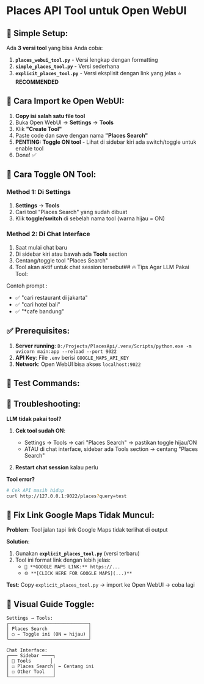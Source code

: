 # Places API Tool untuk Open WebUI

## 🎯 Simple Setup:

Ada **3 versi tool** yang bisa Anda coba:

1. **`places_webui_tool.py`** - Versi lengkap dengan formatting
2. **`simple_places_tool.py`** - Versi sederhana
3. **`explicit_places_tool.py`** - Versi eksplisit dengan link yang jelas ⭐ **RECOMMENDED**

## 🚀 Cara Import ke Open WebUI:

1. **Copy isi salah satu file tool**
2. Buka Open WebUI → **Settings** → **Tools**
3. Klik **"Create Tool"**
4. Paste code dan save dengan nama **"Places Search"**
5. **PENTING: Toggle ON tool** - Lihat di sidebar kiri ada switch/toggle untuk enable tool
6. Done! ✅

## 🔧 Cara Toggle ON Tool:

### Method 1: Di Settings

1. **Settings** → **Tools**
2. Cari tool "Places Search" yang sudah dibuat
3. Klik **toggle/switch** di sebelah nama tool (warna hijau = ON)

### Method 2: Di Chat Interface

1. Saat mulai chat baru
2. Di sidebar kiri atau bawah ada **Tools** section
3. Centang/toggle tool "Places Search"
4. Tool akan aktif untuk chat session tersebut## 🔥 Tips Agar LLM Pakai Tool:

Contoh prompt :

- ✅ "cari restaurant di jakarta"
- ✅ "cari hotel bali"
- ✅ "\*cafe bandung"

## ✅ Prerequisites:

1. **Server running**: `D:/Projects/PlacesApi/.venv/Scripts/python.exe -m uvicorn main:app --reload --port 9022`
2. **API Key**: File `.env` berisi `GOOGLE_MAPS_API_KEY`
3. **Network**: Open WebUI bisa akses `localhost:9022`

## 🧪 Test Commands:

## 🔧 Troubleshooting:

**LLM tidak pakai tool?**

1. **Cek tool sudah ON**:

   - Settings → Tools → cari "Places Search" → pastikan toggle hijau/ON
   - ATAU di chat interface, sidebar ada Tools section → centang "Places Search"

2. **Restart chat session** kalau perlu

**Tool error?**

```bash
# Cek API masih hidup
curl http://127.0.0.1:9022/places?query=test
```

## 🔗 Fix Link Google Maps Tidak Muncul:

**Problem**: Tool jalan tapi link Google Maps tidak terlihat di output

**Solution**:

1. Gunakan **`explicit_places_tool.py`** (versi terbaru)
2. Tool ini format link dengan lebih jelas:
   - `🔗 **GOOGLE MAPS LINK:** https://...`
   - `🌐 **[CLICK HERE FOR GOOGLE MAPS](...)**`

**Test**: Copy `explicit_places_tool.py` → import ke Open WebUI → coba lagi

## 📸 Visual Guide Toggle:

```
Settings → Tools:
┌─────────────────────────────┐
│ Places Search               │
│ ○ ← Toggle ini (ON = hijau) │
└─────────────────────────────┘

Chat Interface:
┌─── Sidebar ────┐
│ 🔧 Tools       │
│ ☑ Places Search│ ← Centang ini
│ ☐ Other Tool   │
└────────────────┘
```
